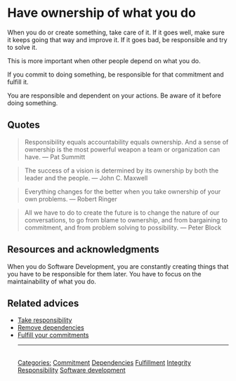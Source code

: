 # Have ownership of what you do

When you do or create something, take care of it. If it goes well, make sure it keeps going that way and improve it. If it goes bad, be responsible and try to solve it.

This is more important when other people depend on what you do.

If you commit to doing something, be responsible for that commitment and fulfill it.

You are responsible and dependent on your actions. Be aware of it before doing something.

## Quotes

> Responsibility equals accountability equals ownership. And a sense of ownership is the most powerful weapon a team or organization can have. ― Pat Summitt

> The success of a vision is determined by its ownership by both the leader and the people. ― John C. Maxwell

> Everything changes for the better when you take ownership of your own problems. ― Robert Ringer

> All we have to do to create the future is to change the nature of our conversations, to go from blame to ownership, and from bargaining to commitment, and from problem solving to possibility. ― Peter Block

## Resources and acknowledgments

When you do Software Development, you are constantly creating things that you have to be responsible for them later. You have to focus on the maintainability of what you do.

## Related advices

- [Take responsibility](../Take%20responsibility/index.md) 
- [Remove dependencies](../Remove%20dependencies/index.md)
- [Fulfill your commitments](../Fulfill%20your%20commitments/index.md)<hr/><br/>[Categories:](Categories/index.md) [Commitment](Categories/Commitment.md) [Dependencies](Categories/Dependencies.md) [Fulfillment](Categories/Fulfillment.md) [Integrity](Categories/Integrity.md) [Responsibility](Categories/Responsibility.md) [Software development](Categories/Software%20development.md)